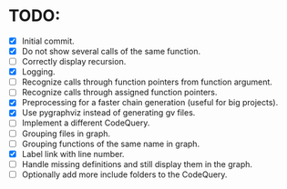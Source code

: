 # TODO:
* [x] Initial commit.
* [x] Do not show several calls of the same function.
* [ ] Correctly display recursion.
* [x] Logging.
* [ ] Recognize calls through function pointers from function argument.
* [ ] Recognize calls through assigned function pointers.
* [x] Preprocessing for a faster chain generation (useful for big projects).
* [x] Use pygraphviz instead of generating gv files.
* [ ] Implement a different CodeQuery.
* [ ] Grouping files in graph.
* [ ] Grouping functions of the same name in graph.
* [x] Label link with line number.
* [ ] Handle missing definitions and still display them in the graph.
* [ ] Optionally add more include folders to the CodeQuery.
